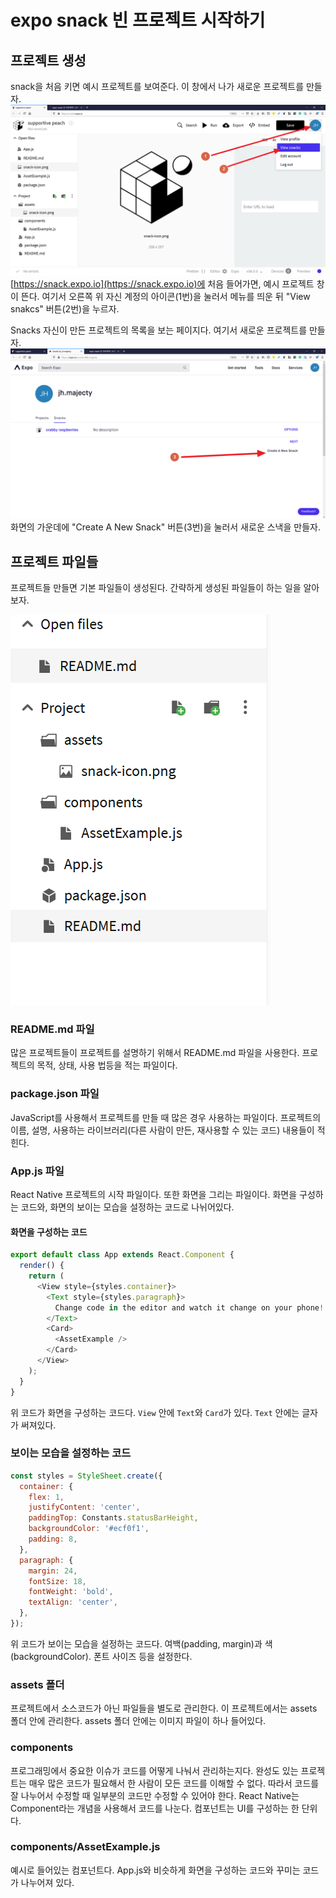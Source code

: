 expo snack 빈 프로젝트 시작하기
=============================

## 프로젝트 생성

snack을 처음 키면 예시 프로젝트를 보여준다. 이 창에서 나가 새로운 프로젝트를 만들자.
![시작화면에서 view snacks로](./snack-first-view-snacks.png)
[https://snack.expo.io](https://snack.expo.io)에 처음 들어가면, 예시 프로젝트 창이 뜬다.
여기서 오른쪽 위 자신 계정의 아이콘(1번)을 눌러서 메뉴를 띄운 뒤 "View snakcs" 버튼(2번)을 누르자.

Snacks 자신이 만든 프로젝트의 목록을 보는 페이지다. 여기서 새로운 프로젝트를 만들자.
![snacks 페이지에서 새로운 snack 만들기](./snacks-new.png)
화면의 가운데에 "Create A New Snack" 버튼(3번)을 눌러서 새로운 스낵을 만들자.

## 프로젝트 파일들

프로젝트들 만들면 기본 파일들이 생성된다. 간략하게 생성된 파일들이 하는 일을 알아보자.

![생성된 파일들](./snack-project.png)

### README.md 파일

많은 프로젝트들이 프로젝트를 설명하기 위해서 README.md 파일을 사용한다.
프로젝트의 목적, 상태, 사용 법등을 적는 파일이다.

### package.json 파일

JavaScript를 사용해서 프로젝트를 만들 때 많은 경우 사용하는 파일이다.
프로젝트의 이름, 설명, 사용하는 라이브러리(다른 사람이 만든, 재사용할 수 있는 코드) 내용들이 적힌다.

### App.js 파일

React Native 프로젝트의 시작 파일이다. 또한 화면을 그리는 파일이다.
화면을 구성하는 코드와, 화면의 보이는 모습을 설정하는 코드로 나뉘어있다.

#### 화면을 구성하는 코드

```js
export default class App extends React.Component {
  render() {
    return (
      <View style={styles.container}>
        <Text style={styles.paragraph}>
          Change code in the editor and watch it change on your phone! Save to get a shareable url.
        </Text>
        <Card>
          <AssetExample />
        </Card>
      </View>
    );
  }
}
```

위 코드가 화면을 구성하는 코드다. `View` 안에 `Text`와 `Card`가 있다. `Text` 안에는 글자가 써져있다.

### 보이는 모습을 설정하는 코드

```js
const styles = StyleSheet.create({
  container: {
    flex: 1,
    justifyContent: 'center',
    paddingTop: Constants.statusBarHeight,
    backgroundColor: '#ecf0f1',
    padding: 8,
  },
  paragraph: {
    margin: 24,
    fontSize: 18,
    fontWeight: 'bold',
    textAlign: 'center',
  },
});
```

위 코드가 보이는 모습을 설정하는 코드다. 여백(padding, margin)과 색(backgroundColor). 폰트 사이즈 등을 설정한다.

### assets 폴더

프로젝트에서 소스코드가 아닌 파일들을 별도로 관리한다. 이 프로젝트에서는 assets 폴더 안에 관리한다.
assets 폴더 안에는 이미지 파일이 하나 들어있다.

### components

프로그래밍에서 중요한 이슈가 코드를 어떻게 나눠서 관리하는지다.
완성도 있는 프로젝트는 매우 많은 코드가 필요해서 한 사람이 모든 코드를 이해할 수 없다.
따라서 코드를 잘 나누어서 수정할 때 일부분의 코드만 수정할 수 있어야 한다.
React Native는 Component라는 개념을 사용해서 코드를 나눈다.
컴포넌트는 UI를 구성하는 한 단위다.

### components/AssetExample.js

예시로 들어있는 컴포넌트다. App.js와 비슷하게 화면을 구성하는 코드와 꾸미는 코드가 나누어져 있다.